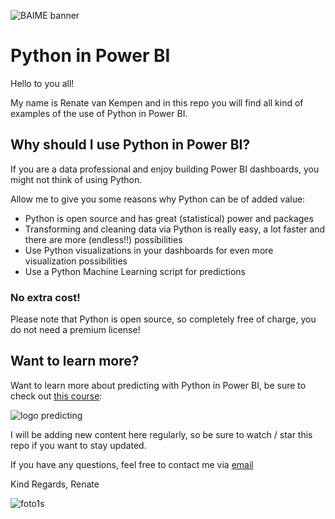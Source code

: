 ﻿﻿﻿![BAIME banner](https://user-images.githubusercontent.com/47600826/89530907-9b3f6480-d7ef-11ea-9849-27617f6025cf.png)# Python in Power BI Hello to you all!My name is Renate van Kempen and in this repo you will find all kind of examples of the use of Python in Power BI. ## Why should I use Python in Power BI? If you are a data professional and enjoy building Power BI dashboards, you might not think of using Python.Allow me to give you some reasons why Python can be of added value: - Python is open source and has great (statistical) power and packages- Transforming and cleaning data via Python is really easy,  a lot faster and there are more (endless!!) possibilities- Use Python visualizations in your dashboards for even more visualization possibilities- Use a Python Machine Learning script for predictions### No extra cost!Please note that Python is open source, so completely free of charge, you do not need a premium license!## Want to learn more? Want to learn more about predicting with Python in Power BI, be sure to check out [this course](https://get-responsive.com/trainingen/):![logo predicting](https://media-exp1.licdn.com/dms/image/C4D22AQEG3nt0XMRHZQ/feedshare-shrink_1280-alternative/0/1602238221108?e=1613606400&v=beta&t=GN_fgBdR6r2_-9Uh_LHfVAcJeoJ_UFBtu6ad0S7B-nM) I will be adding new content here regularly, so be sure to watch / star this repo if you want to stay updated.If you have any questions, feel free to contact me via [email](renate@baime.nl)Kind Regards, Renate![foto1s](https://user-images.githubusercontent.com/47600826/73173281-4f578880-4105-11ea-8862-4c54a530e7f4.jpg)